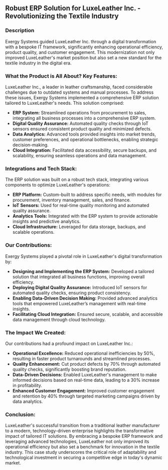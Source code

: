 ## Robust ERP Solution for LuxeLeather Inc. - Revolutionizing the Textile Industry

### Description
Exergy Systems guided LuxeLeather Inc. through a digital transformation with a bespoke IT framework, significantly enhancing operational efficiency, product quality, and customer engagement. This modernization not only improved LuxeLeather's market position but also set a new standard for the textile industry in the digital era.

### What the Product is All About? Key Features:
LuxeLeather Inc., a leader in leather craftsmanship, faced considerable challenges due to outdated systems and manual processes. To address these issues, Exergy Systems implemented a comprehensive ERP solution tailored to LuxeLeather's needs. This solution comprised:

- **ERP System:** Streamlined operations from procurement to sales, integrating all business processes into a comprehensive ERP system.
- **Digital Quality Assurance:** Automated quality checks through IoT sensors ensured consistent product quality and minimized defects.
- **Data Analytics:** Advanced tools provided insights into market trends, customer preferences, and operational bottlenecks, enabling strategic decision-making.
- **Cloud Integration:** Facilitated data accessibility, secure backups, and scalability, ensuring seamless operations and data management.

### Integrations and Tech Stack:
The ERP solution was built on a robust tech stack, integrating various components to optimize LuxeLeather's operations:

- **ERP Platform:** Custom-built to address specific needs, with modules for procurement, inventory management, sales, and finance.
- **IoT Sensors:** Used for real-time quality monitoring and automated quality assurance.
- **Analytics Tools:** Integrated with the ERP system to provide actionable insights and predictive analytics.
- **Cloud Infrastructure:** Leveraged for data storage, backups, and scalable operations.

### Our Contributions:
Exergy Systems played a pivotal role in LuxeLeather's digital transformation by:

- **Designing and Implementing the ERP System:** Developed a tailored solution that integrated all business functions, improving overall efficiency.
- **Deploying Digital Quality Assurance:** Introduced IoT sensors for automated quality checks, ensuring product consistency.
- **Enabling Data-Driven Decision Making:** Provided advanced analytics tools that empowered LuxeLeather’s management with real-time insights.
- **Facilitating Cloud Integration:** Ensured secure, scalable, and accessible data management through cloud technology.

### The Impact We Created:
Our contributions had a profound impact on LuxeLeather Inc.:

- **Operational Excellence:** Reduced operational inefficiencies by 50%, resulting in faster product turnarounds and streamlined processes.
- **Quality Enhancement:** Cut product defects by 70% through automated quality checks, significantly boosting brand reputation.
- **Data-Driven Decisions:** Enabled LuxeLeather's management to make informed decisions based on real-time data, leading to a 30% increase in profitability.
- **Enhanced Customer Engagement:** Improved customer engagement and retention by 40% through targeted marketing campaigns driven by data analytics.

### Conclusion:
LuxeLeather's successful transition from a traditional leather manufacturer to a modern, technology-driven enterprise highlights the transformative impact of tailored IT solutions. By embracing a bespoke ERP framework and leveraging advanced technologies, LuxeLeather not only improved its operational efficiency but also set a benchmark for innovation in the textile industry. This case study underscores the critical role of adaptability and technological investment in securing a competitive edge in today's dynamic market.
